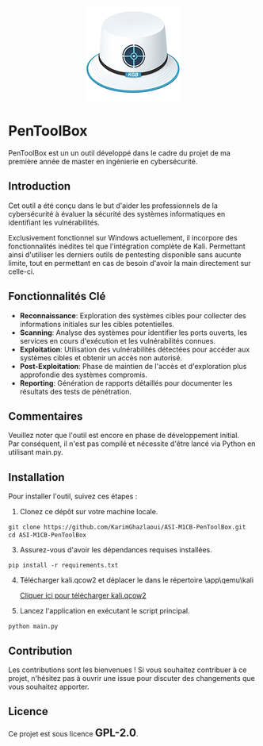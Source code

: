 <p align="center">
  <img src="./app/resource/images/logo.png">
</p>

# PenToolBox

PenToolBox est un un outil développé dans le cadre du projet de ma première année de master en ingénierie en cybersécurité.

## Introduction

Cet outil a été conçu dans le but d'aider les professionnels de la cybersécurité à évaluer la sécurité des systèmes informatiques en identifiant les vulnérabilités.

Exclusivement fonctionnel sur Windows actuellement, il incorpore des fonctionnalités inédites tel que l'intégration complète de Kali.
Permettant ainsi d'utiliser les derniers outils de pentesting disponible sans aucunte limite, tout en permettant en cas de besoin d'avoir la main directement sur celle-ci.

## Fonctionnalités Clé

- **Reconnaissance**: Exploration des systèmes cibles pour collecter des informations initiales sur les cibles potentielles.
- **Scanning**: Analyse des systèmes pour identifier les ports ouverts, les services en cours d'exécution et les vulnérabilités connues.
- **Exploitation**: Utilisation des vulnérabilités détectées pour accéder aux systèmes cibles et obtenir un accès non autorisé.
- **Post-Exploitation**: Phase de maintien de l'accès et d'exploration plus approfondie des systèmes compromis.
- **Reporting**: Génération de rapports détaillés pour documenter les résultats des tests de pénétration.

## Commentaires

Veuillez noter que l'outil est encore en phase de développement initial.  
Par conséquent, il n'est pas compilé et nécessite d'être lancé via Python en utilisant main.py.

## Installation

Pour installer l'outil, suivez ces étapes :

1. Clonez ce dépôt sur votre machine locale.
```console
git clone https://github.com/KarimGhazlaoui/ASI-M1CB-PenToolBox.git
cd ASI-M1CB-PenToolBox
```
3. Assurez-vous d'avoir les dépendances requises installées.
```console
pip install -r requirements.txt
```
4. Télécharger kali.qcow2 et déplacer le dans le répertoire \app\qemu\kali
   
     [Cliquer ici pour télécharger kali.qcow2](https://drive.google.com/file/d/1VP1MUOJtDXOZRZ7zv1BVgJsDXaBzgdfI/view?usp=sharing)<br>
6. Lancez l'application en exécutant le script principal.
```console
python main.py
```

## Contribution
Les contributions sont les bienvenues ! Si vous souhaitez contribuer à ce projet, n'hésitez pas à ouvrir une issue pour discuter des changements que vous souhaitez apporter.

## Licence
Ce projet est sous licence <span style="font-size:1.5em; font-weight:bold;">GPL-2.0</span>.
